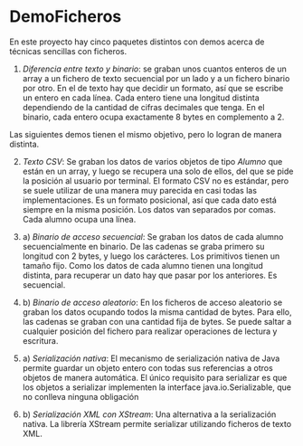 # DemoFicheros

En este proyecto hay cinco paquetes distintos con demos acerca de técnicas sencillas con 
ficheros.

1. *Diferencia entre texto y binario*: se graban unos cuantos enteros de un array
   a un fichero de texto secuencial por un lado y a un fichero binario por otro. 
   En el de texto hay que decidir un formato, así que se escribe un entero en cada línea.
   Cada entero tiene una longitud distinta dependiendo de la cantidad de cifras decimales que tenga.
   En el binario, cada entero ocupa exactamente 8 bytes en complemento a 2.

Las siguientes demos tienen el mismo objetivo, pero lo logran de manera distinta.

2. *Texto CSV*: Se graban los datos de varios objetos de tipo _Alumno_ que están en un array,
   y luego se recupera una solo de ellos, del que se pide la posición al usuario por terminal.
   El formato CSV no es estándar, pero se suele utilizar de una manera muy parecida en
   casi todas las implementaciones. Es un formato posicional, así que cada dato está siempre en
   la misma posición. Los datos van separados por comas. Cada alumno ocupa una línea.

3. a) *Binario de acceso secuencial*: Se graban los datos de cada alumno secuencialmente en binario. De las cadenas
   se graba primero su longitud con 2 bytes, y luego los carácteres. Los primitivos tienen un tamaño fijo.
   Como los datos de cada alumno tienen una longitud distinta, para recuperar un dato hay que pasar por
   los anteriores. Es secuencial.
3. b) *Binario de acceso aleatorio*: En los ficheros de acceso aleatorio se graban los datos ocupando todos la
   misma cantidad de bytes. Para ello, las cadenas se graban con una cantidad fija de bytes.
   Se puede saltar a cualquier posición del fichero para realizar operaciones de lectura y escritura.
4. a) *Serialización nativa*: El mecanismo de serialización nativa de Java permite guardar un objeto entero
   con todas sus referencias a otros objetos de manera automática. El único requisito para serializar es que
   los objetos a serializar implementen la interface java.io.Serializable, que no conlleva ninguna 
   obligación
5. b) *Serialización XML con XStream*: Una alternativa a la serialización nativa. La librería XStream permite 
   serializar utilizando ficheros de texto XML.



